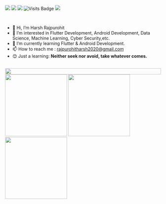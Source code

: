 <br/>

[<img src = "https://img.shields.io/badge/youtube-%23EE0000.svg?&style=for-the-badge&logo=youtube&logoColor=white">](https://www.youtube.com/@harshRajpurohit)
[<img src="https://img.shields.io/badge/linkedin-%230077B5.svg?&style=for-the-badge&logo=linkedin&logoColor=white" />](https://www.linkedin.com/in/harsh-rajpurohit-9988101b9) 
[<img src="https://img.shields.io/badge/gmail-%230077B5.svg?&style=for-the-badge&logo=gmail&logoColor=white&color=orange">](mailto:rajpurohitharsh2020@gmail.com) 
![Visits Badge](https://badges.pufler.dev/visits/HarshAndroid/HarshAndroid?style=for-the-badge)
[<img src="https://img.shields.io/badge/donate-%230077B5.svg?&style=for-the-badge&logo=paypal&logoColor=white" />](https://www.paypal.me/harshRajpurohit2023) 


<br/>

- 👋 Hi, I’m Harsh Rajpurohit
- 👀 I’m interested in Flutter Development, Android Development, Data Science, Machine Learning, Cyber Security,etc.
- 🌱 I’m currently learning Flutter & Android Development.
- 📫 How to reach me : rajpurohitharsh2020@gmail.com
- 😊 Just a learning: **Neither seek nor avoid, take whatever comes.**

<br/>

<img src="https://i.imgur.com/dBaSKWF.gif" height="20" width="100%">
<img src="https://github-readme-stats-sigma-five.vercel.app/api?username=HarshAndroid&show_icons=true&count_private=true" height=200  />
<img src="https://github-readme-streak-stats.herokuapp.com/?user=HarshAndroid&count_private=true"  height=200/>
<img src="https://github-readme-stats-sigma-five.vercel.app/api/top-langs/?username=HarshAndroid&hide=TeX,OpenEdge%20ABL&layout=compact&show_icons=true&count_private=true" height=200/>


